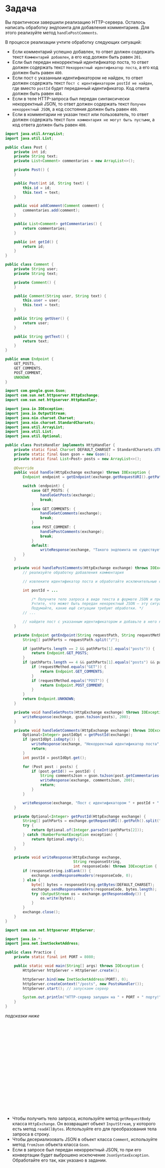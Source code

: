 # Задача

Вы практически завершили реализацию HTTP-сервера. Осталось написать обработку эндпоинта для добавления комментариев. Для
этого реализуйте метод `handlePostComments`.

В процессе реализации учтите обработку следующих ситуаций:

- Если комментарий успешно добавлен, то ответ должен содержать текст `Комментарий добавлен`, а его код должен быть равен
  `201`.
- Если был передан некорректный идентификатор поста, то ответ должен содержать текст `Некорректный идентификатор поста`,
  а
  его код должен быть равен `400`.
- Если пост с указанным идентификатором не найден, то ответ должен содержать текст `Пост с идентификатором postId не
  найден`, где вместо `postId` будет переданный идентификатор. Код ответа должен быть равен `404`.
- Если в теле HTTP-запроса был передан синтаксически некорректный JSON, то ответ должен содержать текст `Получен
  некорректный JSON`, а код состояния должен быть равен `400`.
- Если в комментарии не указан текст или пользователь, то ответ должен содержать текст `Поля комментария не могут быть
  пустыми`, а код ответа должен быть равен `400`.

```java
import java.util.ArrayList;
import java.util.List;

public class Post {
    private int id;
    private String text;
    private List<Comment> commentaries = new ArrayList<>();

    private Post() {
    }

    public Post(int id, String text) {
        this.id = id;
        this.text = text;
    }

    public void addComment(Comment comment) {
        commentaries.add(comment);
    }

    public List<Comment> getCommentaries() {
        return commentaries;
    }

    public int getId() {
        return id;
    }
}
```

```java
public class Comment {
    private String user;
    private String text;

    private Comment() {
    }

    public Comment(String user, String text) {
        this.user = user;
        this.text = text;
    }

    public String getUser() {
        return user;
    }

    public String getText() {
        return text;
    }
}
```

```java
public enum Endpoint {
    GET_POSTS,
    GET_COMMENTS,
    POST_COMMENT,
    UNKNOWN
}
```

```java
import com.google.gson.Gson;
import com.sun.net.httpserver.HttpExchange;
import com.sun.net.httpserver.HttpHandler;

import java.io.IOException;
import java.io.OutputStream;
import java.nio.charset.Charset;
import java.nio.charset.StandardCharsets;
import java.util.ArrayList;
import java.util.List;
import java.util.Optional;

public class PostsHandler implements HttpHandler {
    private static final Charset DEFAULT_CHARSET = StandardCharsets.UTF_8;
    private static final Gson gson = new Gson();
    private static final List<Post> posts = new ArrayList<>();
    
    @Override
    public void handle(HttpExchange exchange) throws IOException {
        Endpoint endpoint = getEndpoint(exchange.getRequestURI().getPath(), exchange.getRequestMethod());

        switch (endpoint) {
            case GET_POSTS: {
                handleGetPosts(exchange);
                break;
            }
            case GET_COMMENTS: {
                handleGetComments(exchange);
                break;
            }
            case POST_COMMENT: {
                handlePostComments(exchange);
                break;
            }
            default:
                writeResponse(exchange, "Такого эндпоинта не существует", 404);
        }
    }

    private void handlePostComments(HttpExchange exchange) throws IOException {
        // реализуйте обработку добавления комментария

        // извлеките идентификатор поста и обработайте исключительные ситуации

        int postId = ...

            /* Получите тело запроса в виде текста в формате JSON и преобразуйте его в объект Comment.
            Учтите, что может быть передан некоректный JSON — эту ситуацию нужно обработать.
            Подумайте, какие ещё ситуации требуют обработки. */
        // ...

        // найдите пост с указанным идентификатором и добавьте в него комментарий
    }

    private Endpoint getEndpoint(String requestPath, String requestMethod) {
        String[] pathParts = requestPath.split("/");

        if (pathParts.length == 2 && pathParts[1].equals("posts")) {
            return Endpoint.GET_POSTS;
        }
        if (pathParts.length == 4 && pathParts[1].equals("posts") && pathParts[3].equals("comments")) {
            if (requestMethod.equals("GET")) {
                return Endpoint.GET_COMMENTS;
            }
            if (requestMethod.equals("POST")) {
                return Endpoint.POST_COMMENT;
            }
        }
        return Endpoint.UNKNOWN;
    }

    private void handleGetPosts(HttpExchange exchange) throws IOException {
        writeResponse(exchange, gson.toJson(posts), 200);
    }

    private void handleGetComments(HttpExchange exchange) throws IOException {
        Optional<Integer> postIdOpt = getPostId(exchange);
        if (postIdOpt.isEmpty()) {
            writeResponse(exchange, "Некорректный идентификатор поста", 400);
            return;
        }
        int postId = postIdOpt.get();

        for (Post post : posts) {
            if (post.getId() == postId) {
                String commentsJson = gson.toJson(post.getCommentaries());
                writeResponse(exchange, commentsJson, 200);
                return;
            }
        }

        writeResponse(exchange, "Пост с идентификатором " + postId + " не найден", 404);
    }

    private Optional<Integer> getPostId(HttpExchange exchange) {
        String[] pathParts = exchange.getRequestURI().getPath().split("/");
        try {
            return Optional.of(Integer.parseInt(pathParts[2]));
        } catch (NumberFormatException exception) {
            return Optional.empty();
        }
    }

    private void writeResponse(HttpExchange exchange,
                               String responseString,
                               int responseCode) throws IOException {
        if (responseString.isBlank()) {
            exchange.sendResponseHeaders(responseCode, 0);
        } else {
            byte[] bytes = responseString.getBytes(DEFAULT_CHARSET);
            exchange.sendResponseHeaders(responseCode, bytes.length);
            try (OutputStream os = exchange.getResponseBody()) {
                os.write(bytes);
            }
        }
        exchange.close();
    }
}
```

```java
import com.sun.net.httpserver.HttpServer;

import java.io.*;
import java.net.InetSocketAddress;

public class Practice {
    private static final int PORT = 8080;

    public static void main(String[] args) throws IOException {
        HttpServer httpServer = HttpServer.create();

        httpServer.bind(new InetSocketAddress(PORT), 0);
        httpServer.createContext("/posts", new PostsHandler());
        httpServer.start(); // запускаем сервер

        System.out.println("HTTP-сервер запущен на " + PORT + " порту!");
    }
}
```

_подсказки ниже_

<br><br><br><br><br><br><br><br><br><br><br><br><br><br><br><br><br>

- Чтобы получить тело запроса, используйте метод `getRequestBody` класса `HttpExchange`. Он возвращает объект `InputStream`, у
  которого есть метод `readAllBytes`. Используйте его для преобразования тела запроса в строку.
- Чтобы десериализовать JSON в объект класса `Comment`, используйте метод `fromJson` объекта класса `Gson`.
- Если в запросе был передан некорректный JSON, то при его конвертации будет выброшено исключение `JsonSyntaxException`.
  Обработайте его так, как указано в задании.